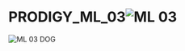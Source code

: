 # PRODIGY_ML_03![ML 03](https://github.com/user-attachments/assets/37e999ad-c4dc-4a66-b73f-14f1e84a9c47)
![ML 03 DOG](https://github.com/user-attachments/assets/df38738a-d8e6-4752-a6a8-bef45422410d)
